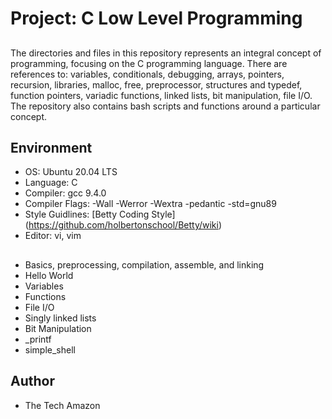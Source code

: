 # Project: C Low Level Programming

##
The directories and files in this repository represents an integral concept of programming, focusing on the C programming language. There are references to: variables, conditionals, debugging, arrays, pointers, recursion, libraries, malloc, free, preprocessor, structures and typedef, function pointers, variadic functions, linked lists, bit manipulation, file I/O. The repository also contains bash scripts and functions around a particular concept.

## Environment

* OS: Ubuntu 20.04 LTS
* Language: C
* Compiler: gcc 9.4.0
* Compiler Flags: -Wall -Werror -Wextra -pedantic -std=gnu89
* Style Guidlines: [Betty Coding Style] (https://github.com/holbertonschool/Betty/wiki)
* Editor: vi, vim

## 

* Basics, preprocessing, compilation, assemble, and linking
* Hello World
* Variables
* Functions
* File I/O
* Singly linked lists
* Bit Manipulation
* _printf
* simple_shell

## Author

* The Tech Amazon
